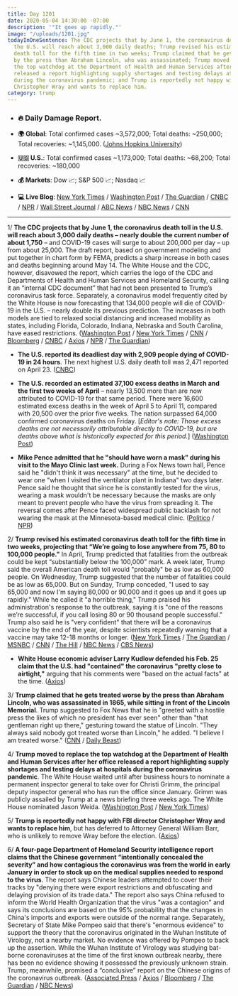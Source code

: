 ```yaml
---
title: Day 1201
date: 2020-05-04 14:30:00 -07:00
description: '"It goes up rapidly."'
image: "/uploads/1201.jpg"
todayInOneSentence: The CDC projects that by June 1, the coronavirus death toll in
  the U.S. will reach about 3,000 daily deaths; Trump revised his estimated coronavirus
  death toll for the fifth time in two weeks; Trump claimed that he gets treated worse
  by the press than Abraham Lincoln, who was assassinated; Trump moved to replace
  the top watchdog at the Department of Health and Human Services after her office
  released a report highlighting supply shortages and testing delays at hospitals
  during the coronavirus pandemic; and Trump is reportedly not happy with FBI director
  Christopher Wray and wants to replace him.
category: trump
---
```


* ### 🔥 Daily Damage Report.

* **🌍 Global**: Total confirmed cases \~3,572,000; Total deaths: \~250,000; Total recoveries: \~1,145,000. ([Johns Hopkins University](https://coronavirus.jhu.edu/map.html))

* **🇺🇸 U.S.**: Total confirmed cases \~1,173,000; Total deaths: \~68,200; Total recoveries: \~180,000

* **💰 Markets**: Dow 📈; S&P 500 📈; Nasdaq 📈

* **💻 Live Blog**: [New York Times](https://www.nytimes.com/2020/05/04/us/coronavirus-live-updates.html?action=click&module=Spotlight&pgtype=Homepage) / [Washington Post](https://www.washingtonpost.com/nation/2020/05/04/coronavirus-update-us/) / [The Guardian](https://www.theguardian.com/world/live/2020/may/04/coronavirus-us-live-trump-second-wave-deaths-cuomo-new-york-latest-news-updates) / [CNBC](https://www.cnbc.com/2020/05/04/coronavirus-latest-updates.html) / [NPR](https://www.npr.org/sections/coronavirus-live-updates) / [Wall Street Journal](https://www.wsj.com/livecoverage/latest-updates/coronavirus?mod=theme_coronavirus-ribbon) / [ABC News](https://abcnews.go.com/Health/coronavirus-updates-italy-cautiously-emerges-worlds-longest-lockdown/story?id=70484662) / [NBC News](https://www.nbcnews.com/health/health-news/live-blog/2020-05-04-coronavirus-news-n1199156?icid=cv_marquee) / [CNN](https://www.cnn.com/us/live-news/us-coronavirus-update-05-04-20/index.html)

---

1/ **The CDC projects that by June 1, the coronavirus death toll in the U.S. will reach about 3,000 daily deaths – nearly double the current number of about 1,750** – and COVID-19 cases will surge to about 200,000 per day – up from about 25,000. The draft report, based on government modeling and put together in chart form by FEMA, predicts a sharp increase in both cases and deaths beginning around May 14. The White House and the CDC, however, disavowed the report, which carries the logo of the CDC and Departments of Health and Human Services and Homeland Security, calling it an “internal CDC document” that had not been presented to Trump’s coronavirus task force. Separately, a coronavirus model frequently cited by the White House is now forecasting that 134,000 people will die of COVID-19 in the U.S. – nearly double its previous prediction. The increases in both models are tied to relaxed social distancing and increased mobility as states, including Florida, Colorado, Indiana, Nebraska and South Carolina, have eased restrictions. ([Washington Post](https://www.washingtonpost.com/health/government-report-predicts-covid-19-cases-will-reach-200000-a-day-by-june-1/2020/05/04/02fe743e-8e27-11ea-a9c0-73b93422d691_story.html) / [New York Times](https://www.nytimes.com/2020/05/04/us/coronavirus-updates.html?action=click&module=Spotlight&pgtype=Homepage#link-7b42d0f5) / [CNN](https://www.cnn.com/2020/05/04/health/us-coronavirus-monday/index.html) / [Bloomberg](https://www.bloomberg.com/news/articles/2020-05-04/white-house-disclaims-projection-showing-surge-in-virus-outbreak?sref=MIBMEEoj) / [CNBC](https://www.cnbc.com/2020/05/04/coronavirus-trump-administration-projects-3000-deaths-per-day-by-june.html) / [Axios](https://www.axios.com/cdc-projections-coronavirus-may-june-a96726e7-acc8-4855-b603-dc6518f560f5.html) / [NPR](https://www.npr.org/sections/coronavirus-live-updates/2020/05/04/850143460/white-house-rejects-government-report-projecting-rising-coronavirus-death-toll) / [The Guardian](https://www.theguardian.com/world/live/2020/may/04/coronavirus-us-live-trump-second-wave-deaths-cuomo-new-york-latest-news-updates?page=with:block-5eb0397c8f0826dcf8dc2d2f#block-5eb0397c8f0826dcf8dc2d2f))

* **The U.S. reported its deadliest day with 2,909 people dying of COVID-19 in 24 hours**. The next highest U.S. daily death toll was 2,471 reported on April 23. ([CNBC](https://www.cnbc.com/2020/05/02/who-us-just-reported-deadliest-day-for-coronavirus.html))

* **The U.S. recorded an estimated 37,100 excess deaths in March and the first two weeks of April** – nearly 13,500 more than are now attributed to COVID-19 for that same period. There were 16,600 estimated excess deaths in the week of April 5 to April 11, compared with 20,500 over the prior five weeks. The nation surpassed 64,000 confirmed coronavirus deaths on Friday. \[*Editor's note: Those excess deaths are not necessarily attributable directly to  COVID-19, but are deaths above what is historically expected for this period.*\] ([Washington Post](https://www.washingtonpost.com/investigations/2020/05/02/excess-deaths-during-covid-19/?arc404=true))

* **Mike Pence admitted that he "should have worn a mask" during his visit to the Mayo Clinic last week.** During a Fox News town hall, Pence said he "didn't think it was necessary" at the time, but he decided to wear one "when I visited the ventilator plant in Indiana" two days later. Pence said he thought that since he is constantly tested for the virus, wearing a mask wouldn't be necessary because the masks are only meant to prevent people who have the virus from spreading it. The reversal comes after Pence faced widespread public backlash for not wearing the mask at the Minnesota-based medical clinic. ([Politico](https://www.politico.com/news/2020/05/03/pence-should-have-worn-mask-mayo-clinic-233360) / [NPR](https://www.npr.org/sections/coronavirus-live-updates/2020/05/03/849856919/pence-i-should-have-worn-a-mask-when-visiting-the-mayo-clinic))

2/ **Trump revised his estimated coronavirus death toll for the fifth time in two weeks, projecting that “We’re going to lose anywhere from 75, 80 to 100,000 people."** In April, Trump predicted that fatalities from the outbreak could be kept “substantially below the 100,000” mark. A week later, Trump said the overall American death toll would "probably" be as low as 60,000 people. On Wednesday, Trump suggested that the number of fatalities could be as low as 65,000. But on Sunday, Trump conceded, "I used to say 65,000 and now I'm saying 80,000 or 90,000 and it goes up and it goes up rapidly." While he called it "a horrible thing," Trump praised his administration's response to the outbreak, saying it is "one of the reasons we’re successful, if you call losing 80 or 90 thousand people successful." Trump also said he is "very confident" that there will be a coronavirus vaccine by the end of the year, despite scientists repeatedly warning that a vaccine may take 12-18 months or longer. ([New York Times](https://www.nytimes.com/2020/05/03/us/politics/trump-coronavirus.html) / [The Guardian](https://www.theguardian.com/world/2020/may/04/trump-very-confident-of-covid-19-vaccine-in-2020-and-predicts-up-to-100000-us-deaths) / [MSNBC](https://www.msnbc.com/rachel-maddow-show/5th-time-two-weeks-trump-tweaks-projected-death-toll-n1199276) / [CNN](https://www.cnn.com/2020/05/03/politics/trump-coronavirus-death-estimates/index.html) / [The Hill](https://thehill.com/homenews/administration/495905-trump-predicts-virus-death-toll-could-reach-100000-in-the-us) / [NBC News](https://www.nbcnews.com/politics/politics-news/trump-warns-coronavirus-death-toll-could-reach-100-000-n1199161) / [CBS News](https://www.cbsnews.com/news/trump-coronavirus-fatality-projection-100000/))

* **White House economic adviser Larry Kudlow defended his Feb. 25 claim that the U.S. had "contained" the coronavirus "pretty close to airtight,"** arguing that his comments were "based on the actual facts" at the time. ([Axios](https://www.axios.com/larry-kudlow-coronavirus-contained-129fa6f9-db25-459e-81c7-a8fe6f8f7ece.html))

3/ **Trump claimed that he gets treated worse by the press than Abraham Lincoln, who was assassinated in 1865, while sitting in front of the Lincoln Memorial**. Trump suggested to Fox News that he is "greeted with a hostile press the likes of which no president has ever seen" other than "that gentleman right up there," gesturing toward the statue of Lincoln. "They always said nobody got treated worse than Lincoln," he added. "I believe I am treated worse." ([CNN](https://www.cnn.com/2020/05/04/politics/trump-lincoln-press-treatment-deaths/index.html) / [Daily Beast](https://www.thedailybeast.com/trump-says-he-is-treated-worse-than-president-lincoln-who-was-assassinated))

4/ **Trump moved to replace the top watchdog at the Department of Health and Human Services after her office released a report highlighting supply shortages and testing delays at hospitals during the coronavirus pandemic**. The White House waited until after business hours to nominate a permanent inspector general to take over for Christi Grimm, the principal deputy inspector general who has run the office since January. Grimm was publicly assailed by Trump at a news briefing three weeks ago. The White House nominated Jason Weida. ([Washington Post](https://www.washingtonpost.com/politics/trump-replaces-hhs-watchdog-who-found-severe-shortages-at-hospitals-combating-coronavirus/2020/05/02/6e274372-8c87-11ea-ac8a-fe9b8088e101_story.html) / [New York Times](https://www.nytimes.com/2020/05/01/us/politics/trump-health-department-watchdog.html))

5/ **Trump is reportedly not happy with FBI director Christopher Wray and wants to replace him**, but has deferred to Attorney General William Barr, who is unlikely to remove Wray before the election. ([Axios](https://www.axios.com/fbi-michael-flynn-chris-wray-trump-00c13ada-569b-4f5e-bfa3-354b794ea9e0.html))

6/ **A four-page Department of Homeland Security intelligence report claims that the Chinese government “intentionally concealed the severity” and how contagious the coronavirus was from the world in early January in order to stock up on the medical supplies needed to respond to the virus**. The report says Chinese leaders attempted to cover their tracks by "denying there were export restrictions and obfuscating and delaying provision of its trade data." The report also says China refused to inform the World Health Organization that the virus "was a contagion" and says its conclusions are based on the 95% probability that the changes in China's imports and exports were outside of the normal range. Separately, Secretary of State Mike Pompeo said that there's "enormous evidence" to support the theory that the coronavirus originated in the Wuhan Institute of Virology, not a nearby market. No evidence was offered by Pompeo to back up the assertion. While the Wuhan Institute of Virology was studying bat-borne coronaviruses at the time of the first known outbreak nearby, there has been no evidence showing it possessed the previously unknown strain. Trump, meanwhile, promised a “conclusive” report on the Chinese origins of the coronavirus outbreak. ([Associated Press](https://apnews.com/bf685dcf52125be54e030834ab7062a8) / [Axios](https://www.axios.com/pompeo-coronavirus-wuhan-lab-5f305526-9ceb-49af-943a-fd8291a6d5d9.html) / [Bloomberg](https://www.bloomberg.com/news/articles/2020-05-03/pompeo-says-enormous-evidence-links-virus-to-wuhan-laboratory?sref=MIBMEEoj) / [The Guardian](https://www.theguardian.com/world/2020/may/04/five-eyes-network-contradicts-theory-covid-19-leaked-from-lab) / [NBC News](https://www.nbcnews.com/politics/national-security/dhs-report-china-hid-coronavirus-severity-order-hoard-medical-supplies-n1199221))